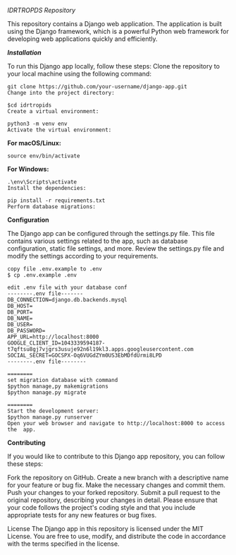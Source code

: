 
*IDRTROPDS Repository*

This repository contains a Django web application. The application is built using the Django framework, which is a powerful Python web framework for developing web applications quickly and efficiently.

***Installation***

To run this Django app locally, follow these steps:
Clone the repository to your local machine using the following command:
```
git clone https://github.com/your-username/django-app.git
Change into the project directory:
```
```
$cd idrtropids
Create a virtual environment:
```
```
python3 -m venv env
Activate the virtual environment:
```

**For macOS/Linux:**
```
source env/bin/activate
```

**For Windows:**

```
.\env\Scripts\activate
Install the dependencies:

pip install -r requirements.txt
Perform database migrations:
```

**Configuration**

The Django app can be configured through the settings.py file. This file contains various settings related to the app, such as database configuration, static file settings, and more. Review the settings.py file and modify the settings according to your requirements.

```
copy file .env.example to .env
$ cp .env.example .env

edit .env file with your database conf
--------.env file-------
DB_CONNECTION=django.db.backends.mysql
DB_HOST=
DB_PORT=
DB_NAME=
DB_USER=
DB_PASSWORD=
APP_URL=http://localhost:8000
GOOGLE_CLIENT_ID=1043339594187-t7qftsu8gj7vjgrs3usuje92n6l19kl3.apps.googleusercontent.com
SOCIAL_SECRET=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
--------.env file--------
```
```
========
set migration database with command
$python manage,py makemigrations
$python manage.py migrate
```
```
========
Start the development server:
$python manage.py runserver
Open your web browser and navigate to http://localhost:8000 to access the  app.

```

**Contributing**

If you would like to contribute to this Django app repository, you can follow these steps:

Fork the repository on GitHub.
Create a new branch with a descriptive name for your feature or bug fix.
Make the necessary changes and commit them.
Push your changes to your forked repository.
Submit a pull request to the original repository, describing your changes in detail.
Please ensure that your code follows the project's coding style and that you include appropriate tests for any new features or bug fixes.

License
The Django app in this repository is licensed under the MIT License. You are free to use, modify, and distribute the code in accordance with the terms specified in the license.
